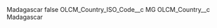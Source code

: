 <?xml version="1.0" encoding="UTF-8"?>
<CustomMetadata xmlns="http://soap.sforce.com/2006/04/metadata" xmlns:xsi="http://www.w3.org/2001/XMLSchema-instance" xmlns:xsd="http://www.w3.org/2001/XMLSchema">
    <label>Madagascar</label>
    <protected>false</protected>
    <values>
        <field>OLCM_Country_ISO_Code__c</field>
        <value xsi:type="xsd:string">MG</value>
    </values>
    <values>
        <field>OLCM_Country__c</field>
        <value xsi:type="xsd:string">Madagascar</value>
    </values>
</CustomMetadata>
